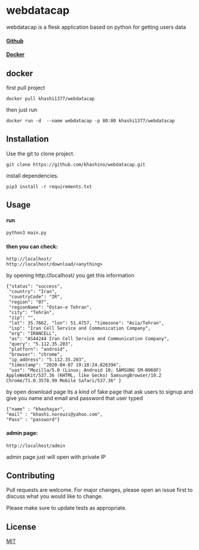 # webdatacap

webdatacap is a flesk application based on python for getting users data

#### [Github](https://github.com/khashino/webdatacap)
#### [Docker](https://hub.docker.com/r/khashi1377/webdatacap)

## docker
first pull project
```
docker pull khashi1377/webdatacap
```
then just run 
```
docker run -d  --name webdatacap -p 80:80 khashi1377/webdatacap 
```

## Installation

Use the git to clone project.

```git
git clone https://github.com/khashino/webdatacap.git
```

install dependencies.

```pip
pip3 install -r requirements.txt
```
## Usage

#### run
```python
python3 main.py
```
#### then you can check:
```
http://localhost/
http://localhost/download/<anything>
```
by opening http://localhost/ you get this information
```
{"status": "success",
 "country": "Iran",
 "countryCode": "IR",
 "region": "07",
 "regionName": "Ostan-e Tehran",
 "city": "Tehrān",
 "zip": "",
 "lat": 35.7662, "lon": 51.4757, "timezone": "Asia/Tehran",
 "isp": "Iran Cell Service and Communication Company",
 "org": "IRANCELL",
 "as": "AS44244 Iran Cell Service and Communication Company",
 "query": "5.112.35.203",
 "platforn": "android",
 "browser": "chrome",
 "ip_address": "5.112.35.203",
 "timestamp": "2020-04-07 19:18:24.826394",
 "uas": "Mozilla/5.0 (Linux; Android 10; SAMSUNG SM-N960F) AppleWebKit/537.36 (KHTML, like Gecko) SamsungBrowser/10.2 Chrome/71.0.3578.99 Mobile Safari/537.36" }
```
by open download page its a kind of fake page that ask users to signup and give you name and email and password that user typed
```
{"name" : "khashayar",
"mail" : "khashi.norouzi@yahoo.com",
"Pass" : "password"}
```

#### admin page:
```
http://localhost/admin
```
admin page just will open with private IP


## Contributing
Pull requests are welcome. For major changes, please open an issue first to discuss what you would like to change.

Please make sure to update tests as appropriate.

## License
[MIT](https://choosealicense.com/licenses/mit/)
